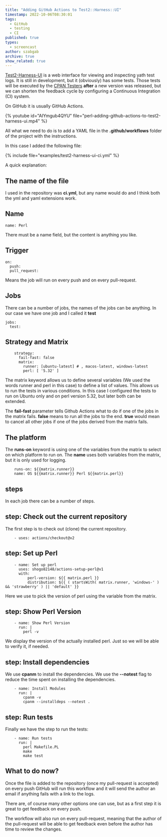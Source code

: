 ```yaml
---
title: "Adding GitHub Actions to Test2::Harness::UI"
timestamp: 2022-10-06T08:30:01
tags:
  - GitHub
  - testing
  - CI
published: true
types:
  - screencast
author: szabgab
archive: true
show_related: true
---
```



[Test2-Harness-UI](https://metacpan.org/dist/Test2-Harness-UI) is a web interface for viewing and inspecting yath test logs.
It is still in development, but it (obviously) has some tests. Those tests will be executed by the [CPAN Testers](http://www.cpantesters.org/)
**after** a new version was released, but we can shorten the feedback cycle by configuring a Continuous Integration (CI) system.

On GitHub it is usually GitHub Actions.


{% youtube id="AIYmgub4QYU" file="perl-adding-github-actions-to-test2-harness-ui.mp4" %}


All what we need to do is to add a YAML file in the **.github/workflows** folder of the project with the instructions.

In this case I added the following file:

{% include file="examples/test2-harness-ui-ci.yml" %}

A quick explanation:

## The name of the file

I used in the repository was **ci.yml**, but any name would do and I think both the yml and yaml extensions work.

## Name

```
name: Perl
```

There must be a name field, but the content is anything you like.

## Trigger
```
on:
  push:
  pull_request:
```

Means the job will run on every push and on every pull-request.


## Jobs

There can be a number of jobs, the names of the jobs can be anything. In our case we have one job and I called it **test**

```
jobs:
  test:
```


## Strategy and Matrix

```
    strategy:
      fail-fast: false
      matrix:
        runner: [ubuntu-latest] # , macos-latest, windows-latest
        perl: [ '5.32' ]
```

The matrix keyword allows us to define several variables (We used the words runner and perl in this case) to define a list of values.
This allows us to run the tests in various conditions. In this case I configured the tests to run on Ubuntu only and on perl version 5.32,
but later both can be extended.

The **fail-fast** parameter tells Github Actions what to do if one of the jobs in the matrix fails.
**false** means to run all the jobs to the end.
**true** would mean to cancel all other jobs if one of the jobs derived from the matrix fails.


## The platform

The **runs-on** keyword is using one of the variables from the matrix to select on which platform to run on.
The **name** uses both variables from the matrix, but it is only used for logging.

```
    runs-on: ${{matrix.runner}}
    name: OS ${{matrix.runner}} Perl ${{matrix.perl}}
```

## steps

In each job there can be a number of steps.


## step: Check out the current repository

The first step is to check out (clone) the current repository.

```
    - uses: actions/checkout@v2
```

## step: Set up Perl


```
    - name: Set up perl
      uses: shogo82148/actions-setup-perl@v1
      with:
          perl-version: ${{ matrix.perl }}
          distribution: ${{ ( startsWith( matrix.runner, 'windows-' ) && 'strawberry' ) || 'default' }}
```

Here we use to pick the version of perl using the variable from the matrix.

## step: Show Perl Version

```
    - name: Show Perl Version
      run: |
        perl -v
```

We display the version of the actually installed perl. Just so we will be able to verify it, if needed.

## step: Install dependencies

We use **cpanm** to install the dependencies. We use the **--notest** flag to reduce the time spent
on installing the dependencies.

```
    - name: Install Modules
      run: |
        cpanm -v
        cpanm --installdeps --notest .
```

## step: Run tests

Finally we have the step to run the tests:

```
    - name: Run tests
      run: |
        perl Makefile.PL
        make
        make test
```

## What to do now?

Once the file is added to the repository (once my pull-request is accepted) on every push GitHub will run this workflow
and it will send the author an email if anything fails with a link to the logs.

There are, of course many other options one can use, but as a first step it is great to get feedback on every push.

The workflow will also run on every pull-request, meaning that the author of the pull-request will be able to get feedback
even before the author has time to review the changes.


